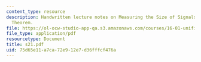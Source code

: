 ```yaml
---
content_type: resource
description: Handwritten lecture notes on Measuring the Size of Signals, Parseval's
  Theorem.
file: https://ol-ocw-studio-app-qa.s3.amazonaws.com/courses/16-01-unified-engineering-i-ii-iii-iv-fall-2005-spring-2006/75d65e11a7ca72e912e7d36fffcf476a_s21.pdf
file_type: application/pdf
resourcetype: Document
title: s21.pdf
uid: 75d65e11-a7ca-72e9-12e7-d36fffcf476a
---
```

